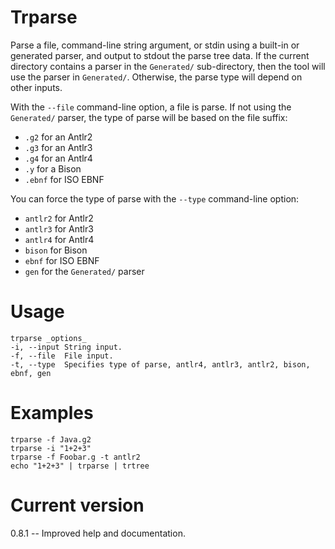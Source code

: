 # Trparse

Parse a file, command-line string argument, or stdin
using a built-in or generated parser, and output to stdout the
parse tree data. If the current directory contains a parser in
the `Generated/` sub-directory, then the tool will use the
parser in `Generated/`. Otherwise, the parse type will depend
on other inputs.

With the `--file` command-line option,
a file is parse. If not using the `Generated/` parser,
the type of parse will be based on the file suffix:

* `.g2` for an Antlr2
* `.g3` for an Antlr3
* `.g4` for an Antlr4
* `.y` for a Bison
* `.ebnf` for ISO EBNF

You can force the type of parse with
the `--type` command-line option:

* `antlr2` for Antlr2
* `antlr3` for Antlr3
* `antlr4` for Antlr4
* `bison` for Bison
* `ebnf` for ISO EBNF
* `gen` for the `Generated/` parser

# Usage
    
    trparse _options_
    -i, --input String input.
    -f, --file  File input.
    -t, --type  Specifies type of parse, antlr4, antlr3, antlr2, bison, ebnf, gen 

# Examples

    trparse -f Java.g2
    trparse -i "1+2+3"
    trparse -f Foobar.g -t antlr2
    echo "1+2+3" | trparse | trtree

# Current version

0.8.1 -- Improved help and documentation.
